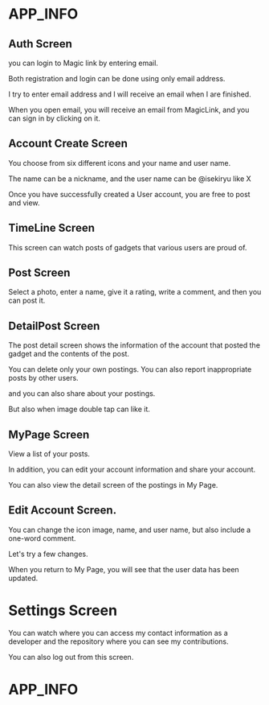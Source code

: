 # APP_INFO


## Auth Screen

you can login to Magic link by entering email.

Both registration and login can be done using only email address.

I try to enter email address and I will receive an email when I are finished.

When you open email, you will receive an email from MagicLink, and you can sign in by clicking on it.

## Account Create Screen

You choose from six different icons and your name and user name.

The name can be a nickname, and the user name can be @isekiryu like X 

Once you have successfully created a User account, you are free to post and view.

## TimeLine Screen

This screen can watch posts of gadgets that various users are proud of.

## Post Screen

Select a photo, enter a name, give it a rating, write a comment, and then you can post it.

## DetailPost Screen

The post detail screen shows the information of the account that posted the gadget and the contents of the post.

You can delete only your own postings. You can also report inappropriate posts by other users.

and you can also share about your postings.

But also when image double tap can like it.

## MyPage Screen

View a list of your posts.

In addition, you can edit your account information and share your account.

You can also view the detail screen of the postings in My Page.

## Edit Account Screen.

You can change the icon image, name, and user name, but also include a one-word comment.

Let's try a few changes.

When you return to My Page, you will see that the user data has been updated.

# Settings Screen

You can watch where you can access my contact information as a developer and the repository where you can see my contributions.

You can also log out from this screen.


# APP_INFO



